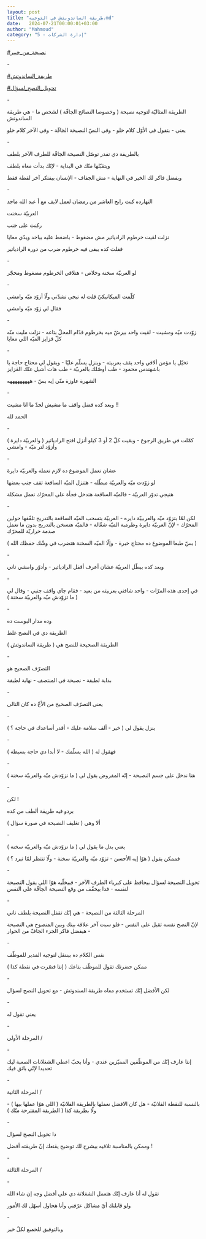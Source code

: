 ```yaml
---
layout: post
title: "طريقة الساندويتش في التوجيه.md"
date:   2024-07-21T00:00:01+03:00
author: "Mahmoud"
category: "5 - إدارة الشركات"
---
```

[<u>\#نصيحة_من_خبير</u>](https://www.facebook.com/hashtag/%D9%86%D8%B5%D9%8A%D8%AD%D8%A9_%D9%85%D9%86_%D8%AE%D8%A8%D9%8A%D8%B1?__eep__=6&__cft__%5b0%5d=AZUjGKdVJT3WsPbk3StTp08NQOkCgAjb8JeQk4rAvBTG6LH6JJEUmp-KWqlQIbrF11mBI_L5q7-RPFjkxpA9PbytX2SIebBeTff-iaM5clMWdrZEI-HRXpcTzWaQQZ-Wd9GimpzT2chElYY4x45eVXWXs8CNoOa8epuyPVDRLHd_mYhwoELDQgB_xnzWqiyaol8&__tn__=*NK-R)

\-

[<u>\#طريقة_الساندوتش</u>](https://www.facebook.com/hashtag/%D8%B7%D8%B1%D9%8A%D9%82%D8%A9_%D8%A7%D9%84%D8%B3%D8%A7%D9%86%D8%AF%D9%88%D8%AA%D8%B4?__eep__=6&__cft__%5b0%5d=AZUjGKdVJT3WsPbk3StTp08NQOkCgAjb8JeQk4rAvBTG6LH6JJEUmp-KWqlQIbrF11mBI_L5q7-RPFjkxpA9PbytX2SIebBeTff-iaM5clMWdrZEI-HRXpcTzWaQQZ-Wd9GimpzT2chElYY4x45eVXWXs8CNoOa8epuyPVDRLHd_mYhwoELDQgB_xnzWqiyaol8&__tn__=*NK-R)

[<u>\#تحويل_النصح_لسؤال</u>](https://www.facebook.com/hashtag/%D8%AA%D8%AD%D9%88%D9%8A%D9%84_%D8%A7%D9%84%D9%86%D8%B5%D8%AD_%D9%84%D8%B3%D8%A4%D8%A7%D9%84?__eep__=6&__cft__%5b0%5d=AZUjGKdVJT3WsPbk3StTp08NQOkCgAjb8JeQk4rAvBTG6LH6JJEUmp-KWqlQIbrF11mBI_L5q7-RPFjkxpA9PbytX2SIebBeTff-iaM5clMWdrZEI-HRXpcTzWaQQZ-Wd9GimpzT2chElYY4x45eVXWXs8CNoOa8epuyPVDRLHd_mYhwoELDQgB_xnzWqiyaol8&__tn__=*NK-R)

\-

الطريقة المثاليّة لتوجيه نصيحة ( وخصوصا النصائح الجافّة )
لشخص ما - هي طريقة الساندوتش

يعني - بتقول في الأوّل كلام حلو - وفي النصّ النصيحة
الجافّة - وفي الآخر كلام حلو

\-

بالطريقة دي تقدر توصّل النصيحة الجافّة للطرف الآخر
بلطف

ويتقبّلها منّك في البداية - لإنّك بدأت معاه بلطف

ويفضل فاكر لك الخير في النهاية - مش الجفاف - الإنسان
بيفتكر آخر لقطة فقط

\-

النهارده كنت رايح العاشر من رمضان لعمل لايف مع أ عبد
الله ماجد

العربيّة سخنت

ركنت على جنب

نزلت لقيت خرطوم الرادياتير مش مضغوط - باضغط عليه بياخد
ويدّي معايا

فقلت كده يبقى فيه خرطوم ضرب من دورة الرادياتير

\-

لو العربيّة سخنة وخلاص - هتلاقي الخرطوم مضغوط
ومحجّر

\-

كلّمت الميكانيكيّ قلت له تيجي تشدّني ولّا أزوّد ميّه
وامشي

فقال لي زوّد ميّه وامشي

\-

زوّدت ميّه ومشيت - لقيت واحد بيرشّ ميه بخرطوم قدّام المحلّ
بتاعه - نزلت مليت منّه كلّ قزايز الميّه اللي معايا

\-

تخيّل يا مؤمن ألاقي واحد يقف بعربيته - وينزل يسلّم عليّا -
ويقول لي محتاج حاجة يا باشهندس محمود - طب أوصّلك بالعربيّة - طب هات أشيل
عنّك القزايز

الشهرة عاوزة منّي إيه بسّ - هههههههههه

\-

وبعد كده فضل واقف ما مشيش لحدّ ما انا مشيت !!

الحمد لله

\-

كمّلت في طريق الرجوع - وبقيت كلّ 2 أو 3 كيلو أنزل افتح
الرادياتير ( والعربيّة دايرة ) وأزوّد لتر ميّه - وامشي

\-

عشان تعمل الموضوع ده لازم تعمله والعربيّة دايرة

لو زوّدت ميّه والعربيّة مبطّله - هتنزل الميّه الساقعة تقف جنب
بعضها

هتيجي تدوّر العربيّة - فالميّه الساقعة هتدخل فجأة على
المحرّك تعمل مشكلة

\-

لكن لمّا بتزوّد ميّه والعربييّة دايره - العربيّة بتسحب الميّه
الساقعة بالتدريج تلفّفها حولين المحرّك - لإنّ العربيّة دايرة وطرمبة الميّه
شغّالة - فالميّه هتسخن بالتدريج بدون ما تعمل صدمة حراريّة للمحرّك

( بسّ طبعا الموضوع ده محتاج خبرة - وإلّا الميّه السخنة
هتضرب في وشّك حفظك الله )

\-

وبعد كده ببطّل العربيّة عشان أعرف أقفل الرادياتير - وأدوّر
وامشي تاني

\-

في إحدى هذه المرّات - واحد شافني بعربيته من بعيد - فقام
جاي واقف جنبي - وقال لي ( ما تزوّدش ميّه والعربيّة سخنة )

\-

وده مدار البوست ده

الطريقة دي في النصح غلط

الطريقة الصحيحة للنصح هي ( طريقة الساندوتش )

\-

التصرّف الصحيح هو

بداية لطيفة - نصيحة في المنتصف - نهاية لطيفة

\-

يعني التصرّف الصحيح من الأخّ ده كان التالي

\-

ينزل يقول لي ( خير - ألف سلامة عليك - أقدر أساعدك في
حاجة ؟ )

\-

فهقول له ( الله يسلّمك - لا أبدا دي حاجة بسيطة )

\-

هنا ندخل على جسم النصيحة - إنّه المفروض يقول لي ( ما
تزوّدش ميّه والعربيّة سخنة )

\-

لكن !

بردو فيه طريقة ألطف من كده

ألا وهي ( تغليف النصيحة في صورة سؤال )

\-

يعني بدل ما يقول لي ( ما تزوّدش ميّه والعربيّة سخنة
)

فممكن يقول ( هوّا إيه الأحسن - تزوّد ميّه والعربيّة سخنة -
ولّا تنتظر لمّا تبرد ؟ )

\-

تحويل النصيحة لسؤال بيحافظ على كبرياء الطرف الآخر -
فبيخلّيه هوّا اللي يقول النصيحة لنفسه - فدا بيخفّف من وقع النصيحة الجافّة
على النفس

\-

المرحلة الثالثة من النصيحة - هي إنّك تقفل النصيحة بلطف
تاني

لإنّ النصح نفسه ثقيل على النفس - فلو سبت آخر علاقة بينك
وبين المنصوح هي النصيحة - هيفضل فاكر الجزء الجافّ من الحوار

\-

نفس الكلام ده بينتقل لتوجيه المدير للموظّف

ممكن حضرتك تقول للموظّف بتاعك ( إنتا قصّرت في نقطة
كذا )

\-

لكن الأفضل إنّك تستخدم معاه طريقة السندوتش - مع تحويل
النصح لسؤال

\-

يعني تقول له

\-

المرحلة الأولى /

\-

إنتا عارف إنّك من الموظّفين المميّزين عندي - وأنا بحبّ اعطي
الشغلانات الصعبة ليك تحديدا لإنّي باثق فيك

\-

المرحلة الثانية /

بالنسبة للنقطة الفلانيّة - هل كان الافضل نعملها بالطريقة
الفلانيّة ( اللي هوّا عملها بيها ) - ولّا بطريقة كذا ( الطريقة المقترحة
منّك )

\-

دا تحويل النصح لسؤال

وممكن بالمناسبة تلاقيه بيشرح لك توضيح يقنعك إنّ طريقته
أفضل !

\-

المرحلة الثالثة /

\-

تقول له أنا عارف إنّك هتعمل الشغلانة دي على أفضل وجه إن
شاء الله

ولو قابلتك أيّ مشاكل عرّفني وأنا هحاول أسهّل لك
الأمور

\-

وبالتوفيق للجميع لكلّ خير
